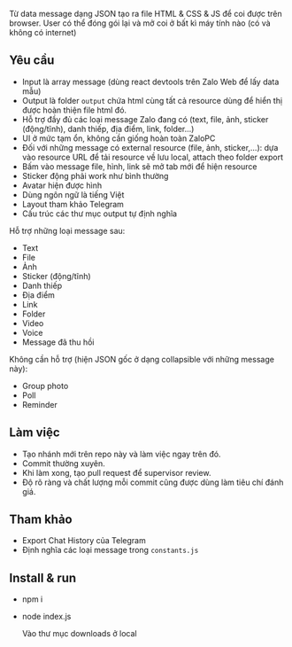 Từ data message dạng JSON tạo ra file HTML & CSS & JS để coi được trên browser. User có thể đóng gói lại và mở coi ở bất kì máy tính nào (có và không có internet)

## Yêu cầu

- Input là array message (dùng react devtools trên Zalo Web để lấy data mẫu)
- Output là folder `output` chứa html cùng tất cả resource dùng để hiển thị được hoàn thiện file html đó.
- Hỗ trợ đầy đủ các loại message Zalo đang có (text, file, ảnh, sticker (động/tĩnh), danh thiếp, địa điểm, link, folder...)
- UI ở mức tạm ổn, không cần giống hoàn toàn ZaloPC
- Đối với những message có external resource (file, ảnh, sticker,...): dựa vào resource URL để tải resource về lưu local, attach theo folder export
- Bấm vào message file, hình, link sẽ mở tab mới để hiện resource
- Sticker động phải work như bình thường
- Avatar hiện được hình
- Dùng ngôn ngữ là tiếng Việt
- Layout tham khảo Telegram
- Cấu trúc các thư mục output tự định nghĩa

Hỗ trợ những loại message sau:

- Text
- File
- Ảnh
- Sticker (động/tĩnh)
- Danh thiếp
- Địa điểm
- Link
- Folder
- Video
- Voice
- Message đã thu hồi

Không cần hỗ trợ (hiện JSON gốc ở dạng collapsible với những message này):

- Group photo
- Poll
- Reminder

## Làm việc

- Tạo nhánh mới trên repo này và làm việc ngay trên đó.
- Commit thường xuyên.
- Khi làm xong, tạo pull request để supervisor review.
- Độ rõ ràng và chất lượng mỗi commit cũng được dùng làm tiêu chí đánh giá.

## Tham khảo

- Export Chat History của Telegram
- Định nghĩa các loại message trong `constants.js`

## Install & run

- npm i
- node index.js

  Vào thư mục downloads ở local
